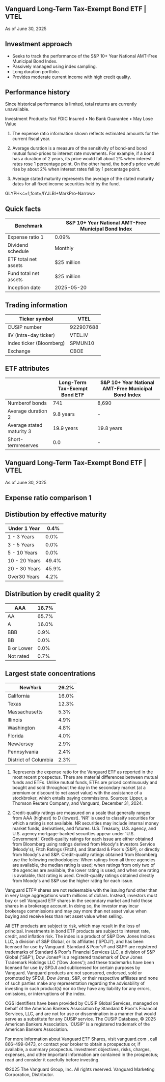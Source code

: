 ## Vanguard Long-Term Tax-Exempt Bond ETF    |  VTEL

As of June 30, 2025

## Investment approach

- Seeks to track the performance of the S&amp;P 10+ Year National AMT-Free Municipal Bond Index.
- Passively managed using index sampling.
- Long duration portfolio.
- Provides moderate current income with high credit quality.

## Performance history

Since historical performance is limited, total returns are currently unavailable.

Investment Products: Not FDIC Insured • No Bank Guarantee • May Lose Value

1.  The expense ratio information shown reflects estimated amounts for the current fiscal year.

2. Average duration is a measure of the sensitivity of bond-and bond mutual fund-prices to interest rate movements. For example, if a bond has a duration of 2 years, its price would fall about 2% when interest rates rose 1 percentage point. On the other hand, the bond's price would rise by about 2% when interest rates fell by 1 percentage point.

3. Average stated maturity represents the average of the stated maturity dates for all fixed income securities held by the fund.

GLYPH&lt;c=1,font=/IYJLBI+MarkPro-Narrow&gt;

<!-- image -->

<!-- image -->

## Quick facts

| Benchmark             | S&P 10+ Year National AMT-Free Municipal Bond Index   |
|-----------------------|-------------------------------------------------------|
| Expense ratio 1       | 0.09%                                                 |
| Dividend schedule     | Monthly                                               |
| ETF total net assets  | $25 million                                           |
| Fund total net assets | $25 million                                           |
| Inception date        | 2025-05-20                                            |

## Trading information

| Ticker symbol            | VTEL      |
|--------------------------|-----------|
| CUSIP number             | 922907688 |
| IIV (intra-day ticker)   | VTEL.IV   |
| Index ticker (Bloomberg) | SPMUN10   |
| Exchange                 | CBOE      |

## ETF attributes

|                           | Long-Term Tax-Exempt Bond ETF   | S&P 10+ Year National AMT-Free Municipal Bond Index   |
|---------------------------|---------------------------------|-------------------------------------------------------|
| Numberof bonds            | 741                             | 8,690                                                 |
| Average duration 2        | 9.8 years                       | -                                                     |
| Average stated maturity 3 | 19.9 years                      | 19.8 years                                            |
| Short-termreserves        | 0.0                             | -                                                     |

## Vanguard Long-Term Tax-Exempt Bond ETF    |  VTEL

As of June 30, 2025

## Expense ratio comparison   1

<!-- image -->

## Distibution by effective maturity

| Under 1 Year   | 0.4%   |
|----------------|--------|
| 1 - 3 Years    | 0.0%   |
| 3 - 5 Years    | 0.0%   |
| 5 - 10 Years   | 0.0%   |
| 10 - 20 Years  | 49.4%  |
| 20 - 30 Years  | 45.9%  |
| Over30 Years   | 4.2%   |

## Distribution by credit quality   2

| AAA        | 16.7%   |
|------------|---------|
| AA         | 65.7%   |
| A          | 16.0%   |
| BBB        | 0.9%    |
| BB         | 0.0%    |
| B or Lower | 0.0%    |
| Not rated  | 0.7%    |

## Largest state concentrations

| NewYork              | 26.2%   |
|----------------------|---------|
| California           | 16.0%   |
| Texas                | 12.3%   |
| Massachusetts        | 5.3%    |
| Illinois             | 4.9%    |
| Washington           | 4.8%    |
| Florida              | 4.0%    |
| NewJersey            | 2.9%    |
| Pennsylvania         | 2.4%    |
| District of Columbia | 2.3%    |

1. Represents the expense ratio for the Vanguard ETF as reported in the most recent prospectus. There are material differences between mutual funds and ETFs. Unlike mutual funds, ETFs are priced continuously and bought and sold throughout the day in the secondary market (at a premium or discount to net asset value) with the assistance of a stockbroker, which entails paying commissions. Sources: Lipper, a Thomson Reuters Company, and Vanguard, December 31, 2024.

2.  Credit-quality ratings are measured on a scale that generally ranges from AAA (highest) to D (lowest). 'NR' is used to classify securities for which a rating is not available. NR securities may include internal money market funds, derivatives, and futures. U.S. Treasury, U.S. agency, and U.S. agency mortgage-backed securities appear under 'U.S. Government.' Credit-quality ratings for each issue are either obtained from Bloomberg using ratings derived from Moody's Investors Service (Moody's), Fitch Ratings (Fitch), and Standard &amp; Poor's (S&amp;P), or directly from Moody's and S&amp;P. Credit-quality ratings obtained from Bloomberg use the following methodologies: When ratings from all three agencies are available, the median rating is used; when ratings from only two of the agencies are available, the lower rating is used; and when one rating is available, that rating is used. Credit-quality ratings obtained directly from Moody's and S&amp;P use the higher rating for each issue.

Vanguard ETF® shares are not redeemable with the issuing fund other than in very large aggregations worth millions of dollars. Instead, investors must buy or sell Vanguard ETF shares in the secondary market and hold those shares in a brokerage account. In doing so, the investor may incur brokerage commissions and may pay more than net asset value when buying and receive less than net asset value when selling.

All ETF products are subject to risk, which may result in the loss of principal. Investments  in bond ETF products are subject to interest rate, credit, and inflation risk. The index is a product of S&amp;P Dow Jones Indices LLC, a division of S&amp;P Global, or its affiliates ('SPDJI'), and has been licensed for use by Vanguard. Standard &amp; Poor's® and S&amp;P® are registered trademarks of Standard &amp; Poor's Financial Services LLC, a division of S&amp;P Global ('S&amp;P'); Dow Jones® is a registered trademark of Dow Jones Trademark Holdings LLC ('Dow Jones'); and these trademarks have been licensed for use by SPDJI and sublicensed for certain purposes by Vanguard. Vanguard products are not sponsored, endorsed, sold or promoted by SPDJI, Dow Jones, S&amp;P, or their respective affiliates and none of such parties make any representation regarding the advisability of investing in such product(s) nor do they have any liability for any errors, omissions, or interruptions of the index.

CGS identifiers have been provided by CUSIP Global Services, managed on behalf of the American Bankers Association by Standard &amp; Poor's Financial Services, LLC, and are not for use or dissemination in a manner that would serve as a substitute for any CUSIP service. The CUSIP Database, © 2025  American Bankers Association. 'CUSIP' is a registered trademark of the American Bankers Association.

For more information about Vanguard ETF Shares, visit   vanguard.com  , call 866-499-8473, or contact your broker to obtain a prospectus or, if available, a summary prospectus. Investment objectives, risks, charges, expenses, and other important information are contained in the prospectus; read and consider it carefully before investing.

©2025 The Vanguard Group, Inc. All rights reserved. Vanguard Marketing Corporation, Distributor.